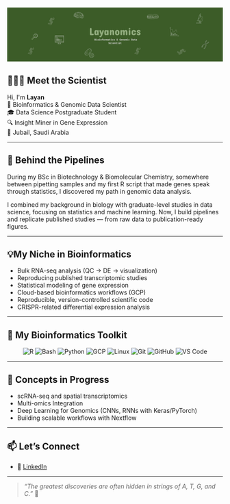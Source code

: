 ![Banner](./Banner4.png)

## 👩🏻‍🔬 Meet the Scientist

Hi, I'm **Layan**  
🧬 Bioinformatics & Genomic Data Scientist     
🎓 Data Science Postgraduate Student   
🔍 Insight Miner in Gene Expression     
📍 Jubail, Saudi Arabia   

---

## 🔬 Behind the Pipelines

During my BSc in Biotechnology & Biomolecular Chemistry, somewhere between pipetting samples and my first R script that made genes speak through statistics, I discovered my path in genomic data analysis.

I combined my background in biology with graduate-level studies in data science, focusing on statistics and machine learning. Now, I build pipelines and replicate published studies — from raw data to publication-ready figures.

---

## 💡My Niche in Bioinformatics  

- Bulk RNA-seq analysis (QC → DE → visualization)  
- Reproducing published transcriptomic studies  
- Statistical modeling of gene expression  
- Cloud-based bioinformatics workflows (GCP)  
- Reproducible, version-controlled scientific code  
- CRISPR-related differential expression analysis 

---

## 🔧 My Bioinformatics Toolkit

<div align="center">

<img src="https://cdn.jsdelivr.net/gh/devicons/devicon/icons/r/r-original.svg" width="40" alt="R" />
<img src="https://img.icons8.com/plasticine/100/bash.png" width="40" alt="Bash" />
<img src="https://cdn.jsdelivr.net/gh/devicons/devicon/icons/python/python-original.svg" width="40" alt="Python" />
<img src="https://cdn.jsdelivr.net/gh/devicons/devicon/icons/googlecloud/googlecloud-original.svg" width="40" alt="GCP" />
<img src="https://cdn.jsdelivr.net/gh/devicons/devicon/icons/linux/linux-original.svg" width="40" alt="Linux" />
<img src="https://cdn.jsdelivr.net/gh/devicons/devicon/icons/git/git-original.svg" width="40" alt="Git" />
<img src="https://cdn.jsdelivr.net/gh/devicons/devicon/icons/github/github-original.svg" width="40" alt="GitHub" />
<img src="https://cdn.jsdelivr.net/gh/devicons/devicon/icons/vscode/vscode-original.svg" width="40" alt="VS Code" />

</div>


---

## 🌱 Concepts in Progress

- scRNA-seq and spatial transcriptomics
- Multi-omics Integration  
- Deep Learning for Genomics (CNNs, RNNs with Keras/PyTorch)  
- Building scalable workflows with Nextflow  

---

## 📫 Let’s Connect

- 💼 [LinkedIn](https://www.linkedin.com/in/layan-essam/)

---

> *“The greatest discoveries are often hidden in strings of A, T, G, and C.”* 🧬  


